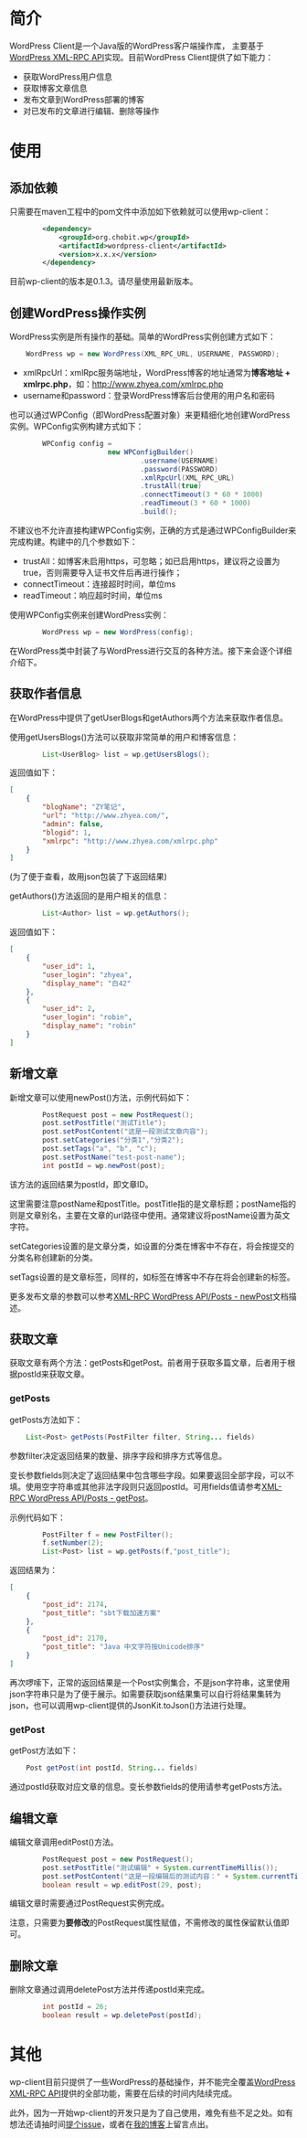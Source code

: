 # 简介
WordPress Client是一个Java版的WordPress客户端操作库， 主要基于[WordPress XML-RPC API](https://codex.wordpress.org/XML-RPC_WordPress_API)实现。目前WordPress Client提供了如下能力：

* 获取WordPress用户信息
* 获取博客文章信息
* 发布文章到WordPress部署的博客
* 对已发布的文章进行编辑、删除等操作

# 使用

## 添加依赖
只需要在maven工程中的pom文件中添加如下依赖就可以使用wp-client：

```xml
        <dependency>
            <groupId>org.chobit.wp</groupId>
            <artifactId>wordpress-client</artifactId>
            <version>x.x.x</version>
        </dependency>
```
目前wp-client的版本是0.1.3。请尽量使用最新版本。

## 创建WordPress操作实例

WordPress实例是所有操作的基础。简单的WordPress实例创建方式如下：
```java
    WordPress wp = new WordPress(XML_RPC_URL, USERNAME, PASSWORD);
```
* xmlRpcUrl：xmlRpc服务端地址，WordPress博客的地址通常为**博客地址 + xmlrpc.php**，如：http://www.zhyea.com/xmlrpc.php
* username和password：登录WordPress博客后台使用的用户名和密码

也可以通过WPConfig（即WordPress配置对象）来更精细化地创建WordPress实例。WPConfig实例构建方式如下：

```java
        WPConfig config =
                        new WPConfigBuilder()
                                .username(USERNAME)
                                .password(PASSWORD)
                                .xmlRpcUrl(XML_RPC_URL)
                                .trustAll(true)
                                .connectTimeout(3 * 60 * 1000)
                                .readTimeout(3 * 60 * 1000)
                                .build();
```

不建议也不允许直接构建WPConfig实例，正确的方式是通过WPConfigBuilder来完成构建。构建中的几个参数如下：

* trustAll：如博客未启用https，可忽略；如已启用https，建议将之设置为true，否则需要导入证书文件后再进行操作；
* connectTimeout：连接超时时间，单位ms
* readTimeout：响应超时时间，单位ms

使用WPConfig实例来创建WordPress实例：

```java
        WordPress wp = new WordPress(config);
```

在WordPress类中封装了与WordPress进行交互的各种方法。接下来会逐个详细介绍下。

## 获取作者信息

在WordPress中提供了getUserBlogs和getAuthors两个方法来获取作者信息。

使用getUsersBlogs()方法可以获取非常简单的用户和博客信息：
```java
        List<UserBlog> list = wp.getUsersBlogs();
```
返回值如下：
```json
[
    {
        "blogName": "ZY笔记",
        "url": "http://www.zhyea.com/",
        "admin": false,
        "blogid": 1,
        "xmlrpc": "http://www.zhyea.com/xmlrpc.php"
    }
]
```
(为了便于查看，故用json包装了下返回结果)

getAuthors()方法返回的是用户相关的信息：
```java
        List<Author> list = wp.getAuthors();
```
返回值如下：
```json
[
    {
        "user_id": 1,
        "user_login": "zhyea",
        "display_name": "白42"
    },
    {
        "user_id": 2,
        "user_login": "robin",
        "display_name": "robin"
    }
]
```

## 新增文章

新增文章可以使用newPost()方法，示例代码如下：  
```java
        PostRequest post = new PostRequest();
        post.setPostTitle("测试Title");
        post.setPostContent("这是一段测试文章内容");
        post.setCategories("分类1","分类2");
        post.setTags("a", "b", "c");
        post.setPostName("test-post-name");
        int postId = wp.newPost(post);
```
该方法的返回结果为postId，即文章ID。

这里需要注意postName和postTitle。postTitle指的是文章标题；postName指的则是文章别名，主要在文章的url路径中使用。通常建议将postName设置为英文字符。

setCategories设置的是文章分类，如设置的分类在博客中不存在，将会按提交的分类名称创建新的分类。

setTags设置的是文章标签，同样的，如标签在博客中不存在将会创建新的标签。

更多发布文章的参数可以参考[XML-RPC WordPress API/Posts - newPost](https://codex.wordpress.org/XML-RPC_WordPress_API/Posts#wp.newPost)文档描述。

## 获取文章

获取文章有两个方法：getPosts和getPost。前者用于获取多篇文章，后者用于根据postId来获取文章。

### getPosts

getPosts方法如下：
```java
    List<Post> getPosts(PostFilter filter, String... fields)
```
参数filter决定返回结果的数量、排序字段和排序方式等信息。  

变长参数fields则决定了返回结果中包含哪些字段。如果要返回全部字段，可以不填。使用空字符串或其他非法字段则只返回postId。可用fields值请参考[XML-RPC WordPress API/Posts - getPost](https://codex.wordpress.org/XML-RPC_WordPress_API/Posts#Return_Values)。

示例代码如下：
```java
        PostFilter f = new PostFilter();
        f.setNumber(2);
        List<Post> list = wp.getPosts(f,"post_title");
```

返回结果为：

```json
[
    {
        "post_id": 2174,
        "post_title": "sbt下载加速方案"
    },
    {
        "post_id": 2170,
        "post_title": "Java 中文字符按Unicode排序"
    }
]
```

再次啰嗦下，正常的返回结果是一个Post实例集合，不是json字符串，这里使用json字符串只是为了便于展示。如需要获取json结果集可以自行将结果集转为json，也可以调用wp-client提供的JsonKit.toJson()方法进行处理。

### getPost

getPost方法如下：

```java
    Post getPost(int postId, String... fields) 
```

通过postId获取对应文章的信息。变长参数fields的使用请参考getPosts方法。

## 编辑文章

编辑文章调用editPost()方法。

```java
        PostRequest post = new PostRequest();
        post.setPostTitle("测试编辑" + System.currentTimeMillis());
        post.setPostContent("这是一段编辑后的测试内容：" + System.currentTimeMillis());
        boolean result = wp.editPost(29, post);
```
编辑文章时需要通过PostRequest实例完成。

注意，只需要为**要修改**的PostRequest属性赋值，不需修改的属性保留默认值即可。

## 删除文章

删除文章通过调用deletePost方法并传递postId来完成。

```java
        int postId = 26;
        boolean result = wp.deletePost(postId);
```

# 其他

wp-client目前只提供了一些WordPress的基础操作，并不能完全覆盖[WordPress XML-RPC API](https://codex.wordpress.org/XML-RPC_WordPress_API)提供的全部功能，需要在后续的时间内陆续完成。  

此外，因为一开始wp-client的开发只是为了自己使用，难免有些不足之处。如有想法还请抽时间[提个issue](https://github.com/zhyea/wordpress-client/issues)，或者在[我的博客](http://www.zhyea.com)上留言点出。
